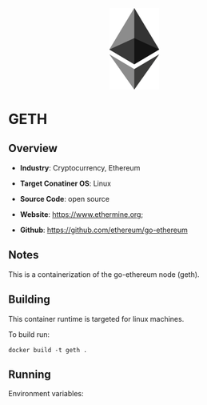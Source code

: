 <p align="center">
  <img src="https://github.com/GoHypernet/Galileo-Mission-Frameworks/blob/ethminer/ethereum.png" width="100">
</p>

# GETH

## Overview
- **Industry**: Cryptocurrency, Ethereum

- **Target Conatiner OS**: Linux

- **Source Code**: open source

- **Website**: https://www.ethermine.org;

- **Github**: https://github.com/ethereum/go-ethereum

## Notes
This is a containerization of the go-ethereum node (geth). 

## Building

This container runtime is targeted for linux machines.

To build run:

```
docker build -t geth .
```

## Running
Environment variables:
